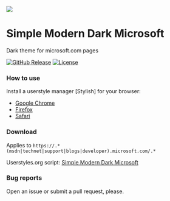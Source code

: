 ![](https://userstyles.org/style_screenshots/131684_after.jpeg?r=1480874684) 

# Simple Modern Dark Microsoft
Dark theme for microsoft.com pages

[![GitHub Release](https://img.shields.io/badge/Build-1.9-blue.svg)](https://github.com/zeeex/Simple-Modern-Dark-Microsoft/releases) 
[![License](https://img.shields.io/badge/License-MIT%20License-red.svg)](https://github.com/zeeex/Simple-Modern-Dark-Microsoft/blob/master/LICENSE)

### How to use
Install a userstyle manager [Stylish] for your browser:

- [Google Chrome](https://chrome.google.com/webstore/detail/stylish/fjnbnpbmkenffdnngjfgmeleoegfcffe?hl=en)
- [Firefox](https://addons.mozilla.org/en-US/firefox/addon/stylish/)
- [Safari](http://sobolev.us/stylish)

### Download
Applies to `https://.*(msdn|technet|support|blogs|developer).microsoft.com/.*` 

Userstyles.org script: [Simple Modern Dark Microsoft](https://userstyles.org/styles/131684/simple-modern-dark-microsoft)

### Bug reports

Open an issue or submit a pull request, please.
